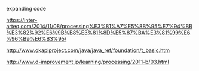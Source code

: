 expanding code

https://inter-arteq.com/2014/11/08/processing%E3%81%A7%E5%8B%95%E7%94%BB%E3%82%92%E6%9B%B8%E3%81%8D%E5%87%BA%E3%81%99%E6%96%B9%E6%B3%95/

http://www.okapiproject.com/java/java_ref/foundation/t_basic.htm

http://www.d-improvement.jp/learning/processing/2011-b/03.html